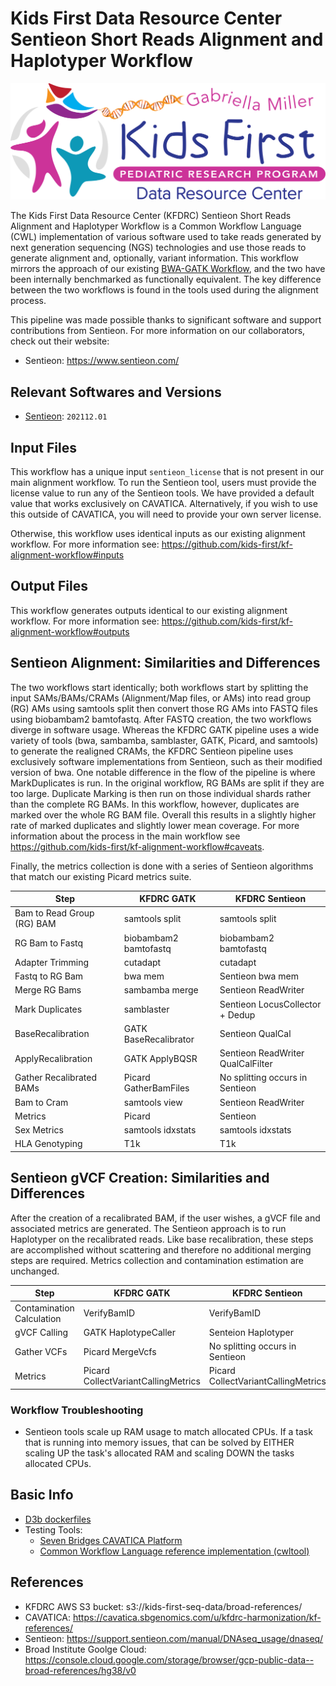 # Kids First Data Resource Center Sentieon Short Reads Alignment and Haplotyper Workflow

<p align="center">
  <img src="./kids_first_logo.svg" alt="Kids First repository logo" width="660px" />
</p>

The Kids First Data Resource Center (KFDRC) Sentieon Short Reads Alignment and
Haplotyper Workflow is a Common Workflow Language (CWL) implementation of
various software used to take reads generated by next generation sequencing
(NGS) technologies and use those reads to generate alignment and, optionally,
variant information. This workflow mirrors the approach of our existing [BWA-GATK Workflow](./KFDRC_BWA_GATK_ALIGNMENT_GVCF_WORKFLOW_README.md),
and the two have been internally benchmarked as functionally equivalent. The key
difference between the two workflows is found in the tools used during the
alignment process.

This pipeline was made possible thanks to significant software and support
contributions from Sentieon. For more information on our collaborators, check
out their website:
- Sentieon: https://www.sentieon.com/

## Relevant Softwares and Versions

- [Sentieon](https://support.sentieon.com/manual/DNAseq_usage/dnaseq/): `202112.01`

## Input Files

This workflow has a unique input `sentieon_license` that is not present in our
main alignment workflow. To run the Sentieon tool, users must provide the license
value to run any of the Sentieon tools. We have provided a default value that
works exclusively on CAVATICA. Alternatively, if you wish to use this outside
of CAVATICA, you will need to provide your own server license.

Otherwise, this workflow uses identical inputs as our existing alignment workflow.
For more information see: https://github.com/kids-first/kf-alignment-workflow#inputs

## Output Files

This workflow generates outputs identical to our existing alignment workflow.
For more information see: https://github.com/kids-first/kf-alignment-workflow#outputs

## Sentieon Alignment: Similarities and Differences

The two workflows start identically; both workflows start by splitting the
input SAMs/BAMs/CRAMs (Alignment/Map files, or AMs) into read group (RG) AMs using samtools split then convert those RG
AMs into FASTQ files using biobambam2 bamtofastq. After FASTQ creation, the
two workflows diverge in software usage. Whereas the KFDRC GATK pipeline uses a
wide variety of tools (bwa, sambamba, samblaster, GATK, Picard, and samtools)
to generate the realigned CRAMs, the KFDRC Sentieon pipeline uses exclusively
software implementations from Sentieon, such as their modified version of
bwa. One notable difference in the flow of the pipeline is where MarkDuplicates
is run. In the original workflow, RG BAMs are split if they are too large.
Duplicate Marking is then run on those individual shards rather than the
complete RG BAMs. In this workflow, however, duplicates are marked over the
whole RG BAM file. Overall this results in a slightly higher rate of marked
duplicates and slightly lower mean coverage. For more information about the
process in the main workflow see https://github.com/kids-first/kf-alignment-workflow#caveats.

Finally, the metrics collection is done with a series of Sentieon algorithms
that match our existing Picard metrics suite.

| Step                       | KFDRC GATK            | KFDRC Sentieon                    |
|----------------------------|-----------------------|-----------------------------------|
| Bam to Read Group (RG) BAM | samtools split        | samtools split                    |
| RG Bam to Fastq            | biobambam2 bamtofastq | biobambam2 bamtofastq             |
| Adapter Trimming           | cutadapt              | cutadapt                          |
| Fastq to RG Bam            | bwa mem               | Sentieon bwa mem                  |
| Merge RG Bams              | sambamba merge        | Sentieon ReadWriter               |
| Mark Duplicates            | samblaster            | Sentieon LocusCollector + Dedup   |
| BaseRecalibration          | GATK BaseRecalibrator | Sentieon QualCal                  |
| ApplyRecalibration         | GATK ApplyBQSR        | Sentieon ReadWriter QualCalFilter |
| Gather Recalibrated BAMs   | Picard GatherBamFiles | No splitting occurs in Sentieon   |
| Bam to Cram                | samtools view         | Sentieon ReadWriter               |
| Metrics                    | Picard                | Sentieon                          |
| Sex Metrics                | samtools idxstats     | samtools idxstats                 |
| HLA Genotyping             | T1k                   | T1k                               |

## Sentieon gVCF Creation: Similarities and Differences

After the creation of a recalibrated BAM, if the user wishes, a gVCF file and
associated metrics are generated. The Sentieon approach is to run Haplotyper on
the recalibrated reads. Like base recalibration, these steps are accomplished
without scattering and therefore no additional merging steps are required.
Metrics collection and contamination estimation are unchanged.

| Step                       | KFDRC GATK                          | KFDRC Sentieon                      |
|----------------------------|-------------------------------------|-------------------------------------|
| Contamination Calculation  | VerifyBamID                         | VerifyBamID                         |
| gVCF Calling               | GATK HaplotypeCaller                | Senteion Haplotyper                 |
| Gather VCFs                | Picard MergeVcfs                    | No splitting occurs in Sentieon     |
| Metrics                    | Picard CollectVariantCallingMetrics | Picard CollectVariantCallingMetrics |

### Workflow Troubleshooting

- Sentieon tools scale up RAM usage to match allocated CPUs. If a task that is
  running into memory issues, that can be solved by EITHER scaling UP the
  task's allocated RAM and scaling DOWN the tasks allocated CPUs.

## Basic Info
- [D3b dockerfiles](https://github.com/d3b-center/bixtools)
- Testing Tools:
    - [Seven Bridges CAVATICA Platform](https://cavatica.sbgenomics.com/)
    - [Common Workflow Language reference implementation (cwltool)](https://github.com/common-workflow-language/cwltool/)

## References
- KFDRC AWS S3 bucket: s3://kids-first-seq-data/broad-references/
- CAVATICA: https://cavatica.sbgenomics.com/u/kfdrc-harmonization/kf-references/
- Sentieon: https://support.sentieon.com/manual/DNAseq_usage/dnaseq/
- Broad Institute Goolge Cloud: https://console.cloud.google.com/storage/browser/gcp-public-data--broad-references/hg38/v0
